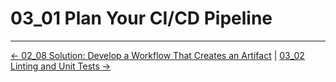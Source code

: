 # 03_01 Plan Your CI/CD Pipeline

<!-- FooterStart -->
---
[← 02_08 Solution: Develop a Workflow That Creates an Artifact](../../ch2_selecting_and_using_actions/02_08_solution_develop_a_workflow_that_creates_an_artifact/README.md) | [03_02 Linting and Unit Tests →](../03_02_linting_unit_tests/README.md)
<!-- FooterEnd -->
